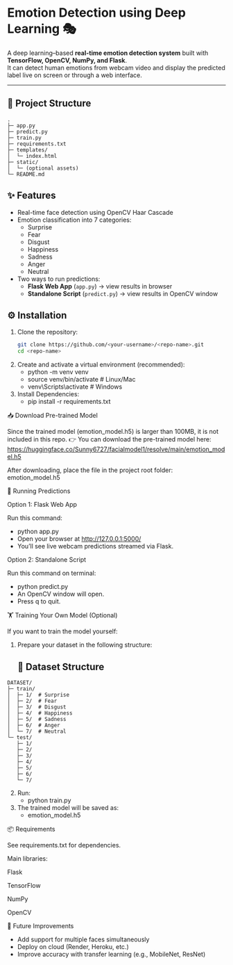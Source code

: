 # Emotion Detection using Deep Learning 🎭

A deep learning–based **real-time emotion detection system** built with **TensorFlow, OpenCV, NumPy, and Flask**.  
It can detect human emotions from webcam video and display the predicted label live on screen or through a web interface.

---

## 📂 Project Structure

```text
.
├─ app.py
├─ predict.py
├─ train.py
├─ requirements.txt
├─ templates/
│  └─ index.html
├─ static/
│  └─ (optional assets)
└─ README.md
```

## ✨ Features
- Real-time face detection using OpenCV Haar Cascade  
- Emotion classification into 7 categories:
  - Surprise  
  - Fear  
  - Disgust  
  - Happiness  
  - Sadness  
  - Anger  
  - Neutral
- Two ways to run predictions:
  - **Flask Web App** (`app.py`) → view results in browser  
  - **Standalone Script** (`predict.py`) → view results in OpenCV window  

## ⚙️ Installation

1. Clone the repository:
   ```bash
   git clone https://github.com/<your-username>/<repo-name>.git
   cd <repo-name>
2. Create and activate a virtual environment (recommended):
   - python -m venv venv
   - source venv/bin/activate    # Linux/Mac
   - venv\Scripts\activate       # Windows
3. Install Dependencies:
   - pip install -r requirements.txt
   

📥 Download Pre-trained Model

Since the trained model (emotion_model.h5) is larger than 100MB, it is not included in this repo.
👉 You can download the pre-trained model here:
https://huggingface.co/Sunny6727/facialmodel1/resolve/main/emotion_model.h5

After downloading, place the file in the project root folder: 
emotion_model.h5


🎥 Running Predictions

 Option 1: Flask Web App
 
 Run this command:
- python app.py
- Open your browser at http://127.0.0.1:5000/
- You’ll see live webcam predictions streamed via Flask.

 Option 2: Standalone Script
 
 Run this command on terminal:
- python predict.py
- An OpenCV window will open.
- Press q to quit.


🏋️ Training Your Own Model (Optional)

  If you want to train the model yourself:
1. Prepare your dataset in the following structure:
   ## 📂 Dataset Structure

```text
DATASET/
├─ train/
│  ├─ 1/  # Surprise
│  ├─ 2/  # Fear
│  ├─ 3/  # Disgust
│  ├─ 4/  # Happiness
│  ├─ 5/  # Sadness
│  ├─ 6/  # Anger
│  └─ 7/  # Neutral
└─ test/
   ├─ 1/
   ├─ 2/
   ├─ 3/
   ├─ 4/
   ├─ 5/
   ├─ 6/
   └─ 7/
```
2. Run:
   - python train.py
3. The trained model will be saved as:
   - emotion_model.h5

📦 Requirements

See requirements.txt for dependencies.

Main libraries:

  Flask

  TensorFlow

  NumPy

  OpenCV


🚀 Future Improvements
- Add support for multiple faces simultaneously
- Deploy on cloud (Render, Heroku, etc.)
- Improve accuracy with transfer learning (e.g., MobileNet, ResNet)
